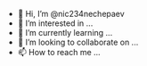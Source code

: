 - 👋 Hi, I’m @nic234nechepaev
- 👀 I’m interested in ...
- 🌱 I’m currently learning ...
- 💞️ I’m looking to collaborate on ...
- 📫 How to reach me ...

<!---
nic234nechepaev/nic234nechepaev is a ✨ special ✨ repository because its `README.md` (this file) appears on your GitHub profile.
You can click the Preview link to take a look at your changes.
--->
